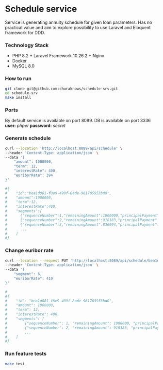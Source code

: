# Schedule service

 Service is generating annuity schedule for given loan parameters. 
 Has no practical value and aim to explore possibility to use Laravel and Eloquent framework for DDD.


### Technology Stack
* PHP 8.2 + Laravel Framework 10.26.2 + Nginx
* Docker
* MySQL 8.0

### How to run
```bash
git clone git@github.com:shuraknows/schedule-srv.git
cd schedule-srv
make install
```

### Ports
By default service is available on port 8089.
DB is available on port 3336 **user:** _phper_ **password:** _secret_

### Generate schedule
```bash
curl --location 'http://localhost:8089/api/schedule' \
--header 'Content-Type: application/json' \
--data '{
    "amount": 1000000,
    "term": 12,
    "interestRate": 400,
    "euriborRate": 394
}'

#{
#    "id":"bea1d081-f8e9-499f-8ade-961705953bd0",
#    "amount":1000000,
#    "term":12,
#    "interestRate":400,
#    "segments":[
#      {"sequenceNumber":1,"remainingAmount":1000000,"principalPayment":81817,"interestPayment":3333,"euriborPayment":3283,"totalPayment":88433,"euriborRate":394},
#      {"sequenceNumber":2,"remainingAmount":918183,"principalPayment":82089,"interestPayment":3061,"euriborPayment":3015,"totalPayment":88165,"euriborRate":394},
#      {"sequenceNumber":3,"remainingAmount":836094,"principalPayment":82363,"interestPayment":2787,"euriborPayment":2745,"totalPayment":87895,"euriborRate":394}
#      ...
#    ]
#}
```

### Change euribor rate
```bash
curl --location --request PUT 'http://localhost:8089/api/schedule/bea1d081-f8e9-499f-8ade-961705953bd0/euribor-rate' \
--header 'Content-Type: application/json' \
--data '{
    "segment": 6,
    "euriborRate": 410
}'

#
#{
#    "id": "bea1d081-f8e9-499f-8ade-961705953bd0",
#    "amount": 1000000,
#    "term": 12,
#    "interestRate": 400,
#    "segments": [
#        {"sequenceNumber": 1, "remainingAmount": 1000000, "principalPayment": 81817, "interestPayment": 3333, "euriborPayment": 3283, "totalPayment": 88433, "euriborRate": 394},
#        {"sequenceNumber": 2, "remainingAmount": 918183, "principalPayment": 82089, "interestPayment": 3061, "euriborPayment": 3015, "totalPayment": 88165, "euriborRate": 394},
#        ...
#    ]
#}
```

### Run feature tests
```bash
make test
```
